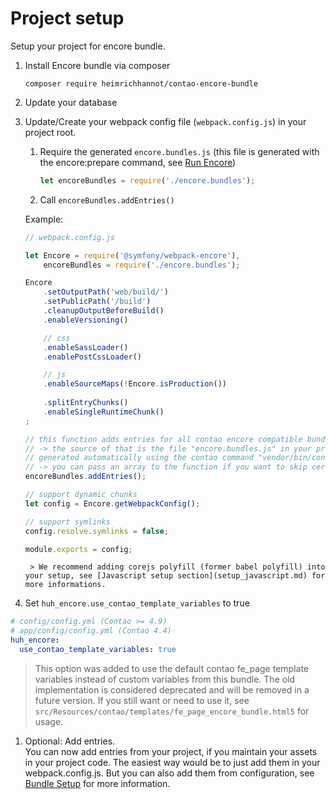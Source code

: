 # Project setup

Setup your project for encore bundle.

1. Install Encore bundle via composer 

    ```
    composer require heimrichhannot/contao-encore-bundle
    ```

1. Update your database

1. Update/Create your webpack config file (`webpack.config.js`) in your project root.

    1. Require the generated `encore.bundles.js` (this file is generated with the encore:prepare command, see [Run Encore](../README.md#run-encore))
    
        ```js
        let encoreBundles = require('./encore.bundles');
        ```
    
    1. Call `encoreBundles.addEntries()`
    
    Example:  
    
    ```javascript
   // webpack.config.js
   
    let Encore = require('@symfony/webpack-encore'),
        encoreBundles = require('./encore.bundles');
    
    Encore
        .setOutputPath('web/build/')
        .setPublicPath('/build')
        .cleanupOutputBeforeBuild()
        .enableVersioning()
    
        // css
        .enableSassLoader()
        .enablePostCssLoader()
    
        // js
        .enableSourceMaps(!Encore.isProduction())
        
        .splitEntryChunks()
        .enableSingleRuntimeChunk()
    ;
    
    // this function adds entries for all contao encore compatible bundles automatically
    // -> the source of that is the file "encore.bundles.js" in your project root which is
    // generated automatically using the contao command "vendor/bin/contao-console encore:prepare"
    // -> you can pass an array to the function if you want to skip certain entries
    encoreBundles.addEntries();
    
    // support dynamic chunks
    let config = Encore.getWebpackConfig();
    
    // support symlinks
    config.resolve.symlinks = false;
    
    module.exports = config;
    ```
        
        > We recommend adding corejs polyfill (former babel polyfill) into your setup, see [Javascript setup section](setup_javascript.md) for more informations.

1. Set `huh_encore.use_contao_template_variables` to true

```yaml
# config/config.yml (Contao >= 4.9)
# app/config/config.yml (Contao 4.4)
huh_encore:
  use_contao_template_variables: true

```

> This option was added to use the default contao fe_page template variables instead of custom variables from this bundle. The old implementation is considered deprecated and will be removed in a future version. If you still want or need to use it, see `src/Resources/contao/templates/fe_page_encore_bundle.html5` for usage.

1. Optional: Add entries.    
   You can now add entries from your project, if you maintain your assets in your project code. The easiest way would be to just add them in your webpack.config.js. But you can also add them from configuration, see [Bundle Setup](setup_bundle.md) for more information. 